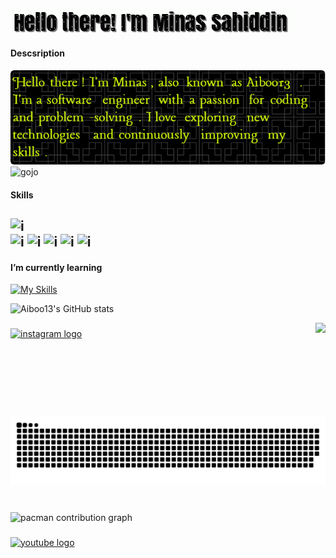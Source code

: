 <!-- ![minas sahiddin](img/github-header-image1.png) -->
![myname](Img/gif.gif)
---

<!--
**Aiboo13/Aiboo13** is a ✨ _special_ ✨ repository because its `README.md` (this file) appears on your GitHub profile.

Here are some ideas to get you started:

- 🔭 I’m currently working on ...
- 🌱 I’m currently learning ...
- 👯 I’m looking to collaborate on ...
- 🤔 I’m looking for help with ...
- 💬 Ask me about ...
- 📫 How to reach me: ...
- 😄 Pronouns: ...
- ⚡ Fun fact: ...
-->
#### Descsription
![Desc](Img/Descsription.png)
![gojo](Img/gojo.gif)
#### Skills
![i](https://img.shields.io/badge/React-20232A?style=for-the-badge&logo=react&logoColor=61DAFB)  
![i](https://img.shields.io/badge/React_Router-CA4245?style=for-the-badge&logo=react-router&logoColor=white)
![i](https://img.shields.io/badge/JavaScript-F7DF1E?style=for-the-badge&logo=javascript&logoColor=black)
![i](https://img.shields.io/badge/HTML5-E34F26?style=for-the-badge&logo=html5&logoColor=white)
![i](https://img.shields.io/badge/CSS3-1572B6?style=for-the-badge&logo=css3&logoColor=white)
![i](https://img.shields.io/badge/Tailwind_CSS-06B6D4?style=for-the-badge&logo=tailwind-css&logoColor=white)
---
#### I’m currently learning
[![My Skills](https://skillicons.dev/icons?i=html,css,js,react,git,tailwind,botstrap&perline=3)](https://skillicons.dev)

![Aiboo13's GitHub stats](https://github-readme-stats.vercel.app/api?username=Aiboo13&show_icons=true&theme=radical)

<!-- ![My character](https://github-readme-stats.vercel.app/api/top-langs/?username=Aiboo13&layout=compact&theme=radical) -->

<img align="right" height="150" src="Img/gojo.gif"  />

###

<div align="left">
  <a href="https://www.instagram.com/sahoddot/" target="_blank">
    <img src="https://img.shields.io/static/v1?message=Instagram&logo=instagram&label=&color=E4405F&logoColor=white&labelColor=&style=for-the-badge" height="35" alt="instagram logo"  />
  </a>
</div>

###

<br clear="both">

<img src="https://raw.githubusercontent.com/Aiboo13/Aiboo13/output/snake.svg" alt="Snake animation" />

###

<br clear="both">

<picture>
  <source media="(prefers-color-scheme: dark)" srcset="https://raw.githubusercontent.com/Aiboo13/Aiboo13/output/pacman-contribution-graph-dark.svg">
  <source media="(prefers-color-scheme: light)" srcset="https://raw.githubusercontent.com/Aiboo13/Aiboo13/output/pacman-contribution-graph.svg">
  <img alt="pacman contribution graph" src="https://raw.githubusercontent.com/Aiboo13/Aiboo13/output/pacman-contribution-graph.svg">
</picture>

###


<div align="left">
  <a href="https://www.youtube.com/@sahiddot" target="_blank">
    <img src="https://img.shields.io/static/v1?message=YouTube&logo=youtube&label=&color=FF0000&logoColor=white&labelColor=&style=for-the-badge" height="35" alt="youtube logo"  />
  </a>